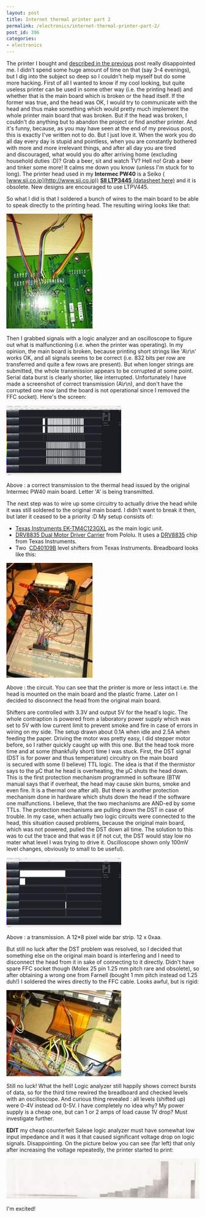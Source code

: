 ```yaml
---
layout: post
title: Internet thermal printer part 2
permalink: /electronics/internet-thermal-printer-part-2/
post_id: 396
categories: 
- electronics
---
```


The printer I bought and 
[described in the previous](http://www.iwasz.pl/electronics/internet-thermal-printer/) post really disappointed me. I didn't spend some huge amount of time on that (say 3-4 evenings), but I dig into the subject so deep so I couldn't help myself but do some more hacking. First of all I wanted to know if my cool looking, but quite useless printer can be used in some other way (i.e. the printing head) and whether that is the main board which is broken or the head itself. If the former was true, and the head was OK, I would try to communicate with the head and thus make something which would pretty much implement the whole printer main board that was broken. But if the head was broken, I couldn't do anything but to abandon the project or find another printer. And it's funny, because, as you may have seen at the end of my previous post, this is exactly I've written not to do. But I just love it. When the work you do all day every day is stupid and pointless, when you are constantly bothered with more and more irrelevant things, and after all day you are tired and discouraged, what would you do after arriving home (excluding household duties :D)? Grab a beer, sit and watch TV? Hell no! Grab a beer and tinker some more! It calms me down you know (unless I'm stuck for to long). The printer head used in my 
**Intermec PW40**
 is a Seiko (
[www.sii.co.jp](http://www.sii.co.jp)) 
[**SII 
LTP3445**
(datasheet here)](http://zival.ru/sites/default/files/download/ltp3445.pdf) and it is obsolete. New designs are encouraged to use LTPV445.

So what I did is that I soldered a bunch of wires to the main board to be able to speak directly to the printing head. The resulting wiring looks like that:

![Bunch of wires soldered](/assets/IMG_20140708_010418-225x300.jpg)

Then I grabbed signals with a logic analyzer and an oscilloscope to figure out what is malfunctioning (i.e. when the printer was operating). In my opinion, the main board is broken, because printing short strings like 'A\r\n' works OK, and all signals seems to be correct (i.e. 832 bits per row are transferred and quite a few rows are present). But when longer strings are submitted, the whole transmission appears to be corrupted at some point. Serial data burst is clearly shorter, like interrupted. Unfortunately I have made a screenshot of correct transmission (A\r\n), and don't have the corrupted one now (and the board is not operational since I removed the FFC socket). Here's the screen:

![Transmission dump](/assets/screenshot-300x183.png)

Above : a correct transmission to the thermal head issued by the original Intermec PW40 main board. Letter 'A' is being transmitted.

The next step was to wire up some circuitry to actually drive the head while it was still soldered to the original main board. I didn't want to break it then, but later it ceased to be a priority :D My setup consists of:

* [Texas Instruments EK-TM4C123GXL](http://www.ti.com/tool/ek-tm4c123gxl) as the main logic unit.	
* [DRV8835 Dual Motor Driver Carrier](http://www.pololu.com/product/2135) from Pololu. It uses a 
[DRV8835](http://www.ti.com/product/drv8835) chip from Texas Instruments.	
* Two 
[CD40109B](http://www.ti.com/product/cd40109b) level shifters from Texas Instruments. Breadboard looks like this:

![Bread board](/assets/IMG_20140708_000707-225x300.jpg)

Above : the circuit. You can see that the printer is more or less intact i.e. the head is mounted on the main board and the plastic frame. Later on I decided to disconnect the head from the original main board.

Shifters are controlled with 3.3V and output 5V for the head's logic. The whole contraption is powered from a laboratory power supply which was set to 5V with low current limit to prevent smoke and fire in case of errors in wiring on my side. The setup drawn about 0.1A when idle and 2.5A when feeding the paper. Driving the motor was pretty easy, I did stepper motor before, so I rather quickly caught up with this one. But the head took more time and at some (thankfully short) time I was stuck. First, the DST signal (DST is for power and thus temperature) circuitry on the main board is secured with some (I believe) TTL logic. The idea is that if the thermistor says to the µC that he head is overheating, the µC shuts the head down. This is the first protection mechanism programmed in software (BTW manual says that if overheat, the head may cause skin burns, smoke and even fire. It is a thermal one after all). But there is another protection mechanism done in hardware which shuts down the head if the software one malfunctions. I believe, that the two mechanisms are AND-ed by some TTLs. The protection mechanisms are pulling down the DST in case of trouble. In my case, when actually two logic circuits were connected to the head, this situation caused problems, because the original main board, which was not powered, pulled the DST down all time. The solution to this was to cut the trace and that was it (if not cut, the DST would stay low no mater what level I was trying to drive it. Oscilloscope shown only 100mV level changes, obviously to small to be useful).

![Logic analyzer window](/assets/screenshot1-300x183.png)

Above : a transmission. A 12*8 pixel wide bar strip. 12 x 0xaa.

But still no luck after the DST problem was resolved, so I decided that something else on the original main board is interfering and I need to disconnect the head from it in sake of connecting to it directly. Didn't have spare FFC socket though (Molex 25 pin 1.25 mm pitch rare and obsolete), so after obtaining a wrong one from Farnell (bought 1 mm pitch instead od 1.25 duh!) I soldered the wires directly to the FFC cable. Looks awful, but is rigid:

![Wires soldered to the FFC cable](/assets/IMG_20140711_233318-300x225.jpg)

Still no luck! What the hell! Logic analyzer still happily shows correct bursts of data, so for the third time rewired the breadboard and checked levels with an oscilloscope. And curious thing revealed : all levels (shifted up) were 0-4V instead od 0-5V. I have completely no idea why? My power supply is a cheap one, but can 1 or 2 amps of load cause 1V drop? Must investigate further. 

**EDIT**
 my cheap counterfeit Saleae logic analyzer must have somewhat low input impedance and it was it that caused significant voltage drop on logic signals. Disappointing. On the picture below you can see (far left) that only after increasing the voltage repeatedly, the printer started to print:

![A printout](/assets/ltp3445-first-success-1024x215.jpg)

I'm excited!
